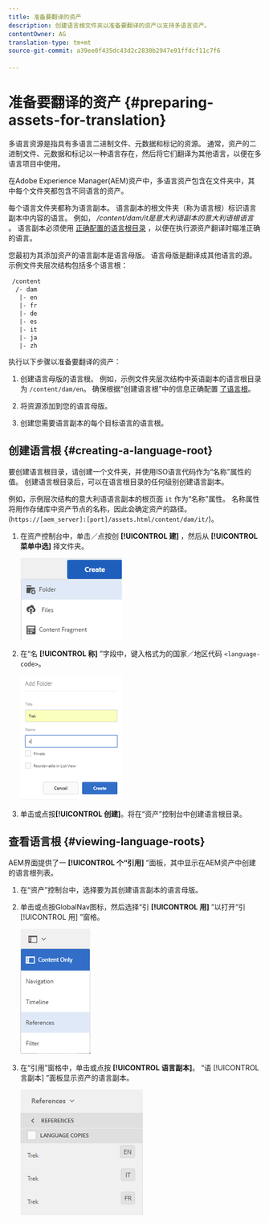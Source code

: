 ```yaml
---
title: 准备要翻译的资产
description: 创建语言根文件夹以准备要翻译的资产以支持多语言资产。
contentOwner: AG
translation-type: tm+mt
source-git-commit: a39ee0f435dc43d2c2830b2947e91ffdcf11c7f6

---
```



# 准备要翻译的资产 {#preparing-assets-for-translation}

多语言资源是指具有多语言二进制文件、元数据和标记的资源。 通常，资产的二进制文件、元数据和标记以一种语言存在，然后将它们翻译为其他语言，以便在多语言项目中使用。

在Adobe Experience Manager(AEM)资产中，多语言资产包含在文件夹中，其中每个文件夹都包含不同语言的资产。

每个语言文件夹都称为语言副本。 语言副本的根文件夹（称为语言根）标识语言副本中内容的语言。 例如， */content/dam/it是意大利语副本的意大利语根语言* 。 语言副本必须使用 [正确配置的语言根目录](preparing-assets-for-translation.md#creating-a-language-root) ，以便在执行源资产翻译时瞄准正确的语言。

您最初为其添加资产的语言副本是语言母版。 语言母版是翻译成其他语言的源。 示例文件夹层次结构包括多个语言根：

```
 /content
  /- dam
   |- en
   |- fr
   |- de
   |- es
   |- it
   |- ja
   |- zh
```

执行以下步骤以准备要翻译的资产：

1. 创建语言母版的语言根。 例如，示例文件夹层次结构中英语副本的语言根目录为 `/content/dam/en`。 确保根据“创建语言根”中的信息正确配置 [了语言根](preparing-assets-for-translation.md#creating-a-language-root)。

1. 将资源添加到您的语言母版。
1. 创建您需要语言副本的每个目标语言的语言根。

## 创建语言根 {#creating-a-language-root}

要创建语言根目录，请创建一个文件夹，并使用ISO语言代码作为“名称”属性的值。 创建语言根目录后，可以在语言根目录的任何级别创建语言副本。

例如，示例层次结构的意大利语语言副本的根页面 `it` 作为“名称”属性。 名称属性将用作存储库中资产节点的名称，因此会确定资产的路径。(`https://[aem_server]:[port]/assets.html/content/dam/it/`)。

1. 在资产控制台中，单击／点按创 **[!UICONTROL 建]** ，然后从 **[!UICONTROL 菜单中选]** 择文件夹。

   ![创建文件夹](assets/Create-folder.png)

1. 在“名 **[!UICONTROL 称]** ”字段中，键入格式为的国家／地区代码 `<language-code>`。

   ![在文件夹中添加语言代码](assets/Add-language-code-in-folder.png)

1. 单击或点按&#x200B;**[!UICONTROL 创建]**。将在“资产”控制台中创建语言根目录。

## 查看语言根 {#viewing-language-roots}

AEM界面提供了一 **[!UICONTROL 个“引用]** ”面板，其中显示在AEM资产中创建的语言根列表。

1. 在“资产”控制台中，选择要为其创建语言副本的语言母版。
1. 单击或点按GlobalNav图标，然后选择“引 **[!UICONTROL 用]** ”以打开“引 [!UICONTROL 用] ”窗格。

   ![chlimage_1-122](assets/chlimage_1-122.png)

1. 在“引用”窗格中，单击或点按 **[!UICONTROL 语言副本]**。 “语 [!UICONTROL 言副本] ”面板显示资产的语言副本。

   ![chlimage_1-123](assets/chlimage_1-123.png)
